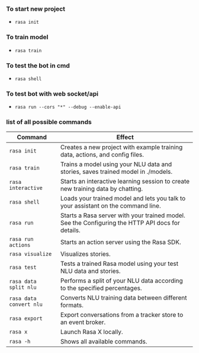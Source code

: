 ### To start new project 
- `rasa init`

### To train model
- `rasa train`

### To test the bot in cmd
- `rasa shell`

### To test bot with web socket/api
- `rasa run --cors "*" --debug --enable-api`

### list of all possible commands

| Command               | Effect                                                                                           |
|-----------------------|--------------------------------------------------------------------------------------------------|
| `rasa init`             | Creates a new project with example training data, actions, and config files.                     |
| `rasa train`            | Trains a model using your NLU data and stories, saves trained model in ./models.                 |
| `rasa interactive`      | Starts an interactive learning session to create new training data by chatting.                  |
| `rasa shell`            | Loads your trained model and lets you talk to your assistant on the command line.                |
| `rasa run`              | Starts a Rasa server with your trained model. See the Configuring the HTTP API docs for details. |
| `rasa run actions`      | Starts an action server using the Rasa SDK.                                                      |
| `rasa visualize`        | Visualizes stories.                                                                              |
| `rasa test`             | Tests a trained Rasa model using your test NLU data and stories.                                 |
| `rasa data split nlu`   | Performs a split of your NLU data according to the specified percentages.                        |
| `rasa data convert nlu` | Converts NLU training data between different formats.                                            |
| `rasa export`           | Export conversations from a tracker store to an event broker.                                    |
| `rasa x`                | Launch Rasa X locally.                                                                           |
| `rasa -h`               | Shows all available commands.                                                                    |
